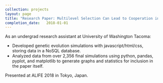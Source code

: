 ```yaml
---
collection: projects
layout: page
title: "Research Paper: Multilevel Selection Can Lead to Cooperation in a Public Goods Game"
completion_date:   2018-01-01
---
```

As an undergrad research assistant at University of Washington Tacoma:
- Developed genetic evolution simulations with javascript/html/css, storing data in a NoSQL database.
- Analyzed data from over 2,356 final simulations using python, pandas, pyplot, and matplotlib to generate graphs and statistics for inclusion in the paper itself.


Presented at ALIFE 2018 in Tokyo, Japan.
